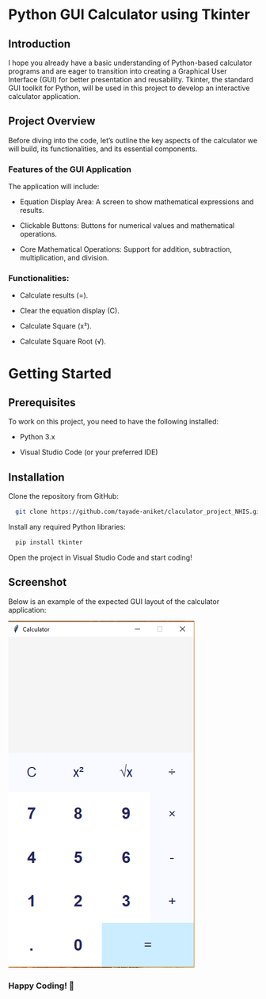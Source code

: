 # Python GUI Calculator using Tkinter
## Introduction
I hope you already have a basic understanding of Python-based calculator programs and are eager to transition into creating a Graphical User Interface (GUI) for better presentation and reusability. Tkinter, the standard GUI toolkit for Python, will be used in this project to develop an interactive calculator application.

## Project Overview
Before diving into the code, let’s outline the key aspects of the calculator we will build, its functionalities, and its essential components.

### Features of the GUI Application
The application will include:
* Equation Display Area: A screen to show mathematical expressions and results.

* Clickable Buttons: Buttons for numerical values and mathematical operations.

* Core Mathematical Operations: Support for addition, subtraction, multiplication, and division.

### Functionalities:

* Calculate results (=).

* Clear the equation display (C).

* Calculate Square (x²).

* Calculate Square Root (√).


# Getting Started

## Prerequisites
To work on this project, you need to have the following installed:

* Python 3.x

* Visual Studio Code (or your preferred IDE)
 

## Installation

Clone the repository from GitHub:

```bash
  git clone https://github.com/tayade-aniket/claculator_project_NHIS.git
```

Install any required Python libraries:

```bash
  pip install tkinter
```

Open the project in Visual Studio Code and start coding!


## Screenshot
Below is an example of the expected GUI layout of the calculator application:

![calculator](assets/Screenshot.PNG)



### Happy Coding! 🎉